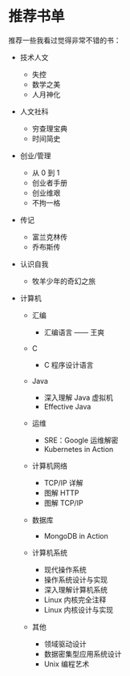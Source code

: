 # 推荐书单

推荐一些我看过觉得非常不错的书：

-   技术人文

    -   失控
    -   数学之美
    -   人月神化

-   人文社科

    -   穷查理宝典
    -   时间简史

-   创业/管理

    -   从 0 到 1
    -   创业者手册
    -   创业维艰
    -   不拘一格

-   传记

    -   富兰克林传
    -   乔布斯传

-   认识自我

    -   牧羊少年的奇幻之旅

-   计算机

    -   汇编

        -   汇编语言 —— 王爽

    -   C

        -   C 程序设计语言

    -   Java

        -   深入理解 Java 虚拟机
        -   Effective Java

    -   运维

        -   SRE：Google 运维解密
        -   Kubernetes in Action

    -   计算机网络

        -   TCP/IP 详解
        -   图解 HTTP
        -   图解 TCP/IP

    -   数据库

        -   MongoDB in Action

    -   计算机系统

        -   现代操作系统
        -   操作系统设计与实现
        -   深入理解计算机系统
        -   Linux 内核完全注释
        -   Linux 内核设计与实现

    -   其他
        -   领域驱动设计
        -   数据密集型应用系统设计
        -   Unix 编程艺术
